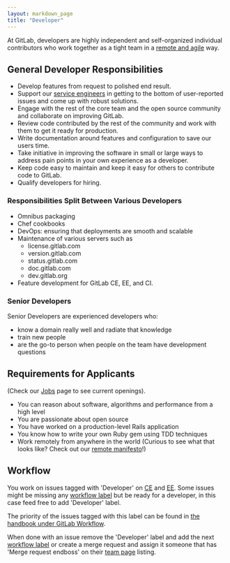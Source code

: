 ```yaml
---
layout: markdown_page
title: "Developer"
---
```


At GitLab, developers are highly independent and self-organized individual
contributors who work together as a tight team in a [remote and agile](https://about.gitlab.com/2015/09/14/remote-agile-at-gitlab/) way.

## General Developer Responsibilities

* Develop features from request to polished end result.
* Support our [service engineers](https://about.gitlab.com/jobs/service-engineer) in getting to the bottom of user-reported issues and come up with robust solutions.
* Engage with the rest of the core team and the open source community and collaborate on improving GitLab.
* Review code contributed by the rest of the community and work with them to get it ready for production.
* Write documentation around features and configuration to save our users time.
* Take initiative in improving the software in small or large ways to address pain points in your own experience as a developer.
* Keep code easy to maintain and keep it easy for others to contribute code to GitLab.
* Qualify developers for hiring.

### Responsibilities Split Between Various Developers

* Omnibus packaging
* Chef cookbooks
* DevOps: ensuring that deployments are smooth and scalable
* Maintenance of various servers such as
   * license.gitlab.com
   * version.gitlab.com
   * status.gitlab.com
   * doc.gitlab.com
   * dev.gitlab.org
* Feature development for GitLab CE, EE, and CI.

### Senior Developers

Senior Developers are experienced developers who:

* know a domain really well and radiate that knowledge
* train new people
* are the go-to person when people on the team have development questions

## Requirements for Applicants

(Check our [Jobs](https://about.gitlab.com/jobs/) page to see current openings).

* You can reason about software, algorithms and performance from a high level
* You are passionate about open source
* You have worked on a production-level Rails application
* You know how to write your own Ruby gem using TDD techniques
* Work remotely from anywhere in the world (Curious to see what that looks like?
Check out our [remote manifesto](https://about.gitlab.com/2015/04/08/the-remote-manifesto/)!)

## Workflow

You work on issues tagged with 'Developer' on [CE](https://gitlab.com/gitlab-org/gitlab-ce/issues?label_name=Developer) and [EE](https://gitlab.com/gitlab-org/gitlab-ee/issues?label_name=Developer).
Some issues might be missing any [workflow label](https://gitlab.com/gitlab-org/gitlab-ce/blob/master/PROCESS.md#workflow-labels) but be ready for a developer, in this case feed free to add 'Developer' label.

The priority of the issues tagged with this label can be found in [the handbook under GitLab Workflow](https://about.gitlab.com/handbook/#prioritize).

When done with an issue remove the 'Developer' label and add the next [workflow label](https://gitlab.com/gitlab-org/gitlab-ce/blob/master/PROCESS.md#workflow-labels) or create a merge request and assign it someone that has 'Merge request endboss' on their [team page](https://about.gitlab.com/team/) listing.
